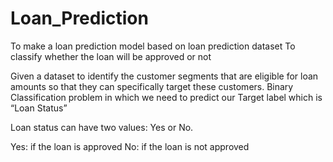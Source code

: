 # Loan_Prediction

To make a loan prediction model based on loan prediction dataset
To classify whether the loan will be approved or not

Given a dataset to identify the customer segments that are eligible for loan amounts so that they can specifically target these customers.
Binary Classification problem in which we need to predict our Target label which is “Loan Status”

Loan status can have two values: Yes or No.

Yes: if the loan is approved
No: if the loan is not approved

